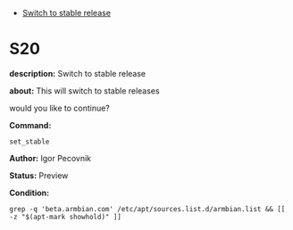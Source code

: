 - [Switch to stable release](#s20)

# S20

**description:** Switch to stable release

**about:** 
This will switch to stable releases

would you like to continue?

**Command:** 
~~~
set_stable
~~~

**Author:** Igor Pecovnik

**Status:** Preview

**Condition:**
~~~
grep -q 'beta.armbian.com' /etc/apt/sources.list.d/armbian.list && [[ -z "$(apt-mark showhold)" ]]
~~~

